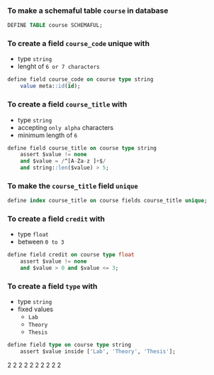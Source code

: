 ### To make a schemaful table `course` in database
```sql
DEFINE TABLE course SCHEMAFUL;
```

### To create a field `course_code` unique with
- type `string`
- lenght of `6 or 7 characters`
```sql
define field course_code on course type string
    value meta::id(id);
```

### To create a field `course_title` with
- type `string`
- accepting `only alpha` characters
- minimum length of `6`

```sql
define field course_title on course type string
    assert $value != none
    and $value = /^[A-Za-z ]+$/
    and string::len($value) > 5;
```

### To make the `course_title` field `unique`
```sql
define index course_title on course fields course_title unique;
```

### To create a field `credit` with
- type `float`
- between `0 to 3`

```sql
define field credit on course type float
    assert $value != none
    and $value > 0 and $value <= 3;
```

### To create a field `type` with
- type `string`
- fixed values
    - `Lab`
    - `Theory`
    - `Thesis`

```sql
define field type on course type string
    assert $value inside ['Lab', 'Theory', 'Thesis'];
```











2
2
2
2
2
2
2
2
2
2
